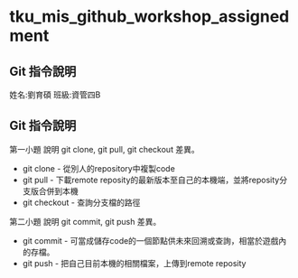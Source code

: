 # tku_mis_github_workshop_assignedment

## Git 指令說明

姓名:劉育碩
班級:資管四B
## Git 指令說明

第一小題 說明 git clone, git pull, git checkout 差異。

* git clone - 從別人的repository中複製code
* git pull - 下載remote reposity的最新版本至自己的本機端，並將reposity分支版合併到本機
* git checkout - 查詢分支檔的路徑

第二小題 說明 git commit, git push 差異。

* git commit - 可當成儲存code的一個節點供未來回溯或查詢，相當於遊戲內的存檔。
* git push - 把自己目前本機的相關檔案，上傳到remote reposity

